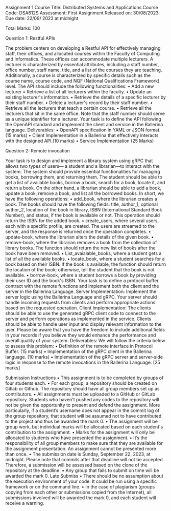 Assignment 1
Course Title: Distributed Systems and Applications
Course Code: DSA612S
Assessment: First Assignment
Released on: 30/08/2023.
 Due date: 22/09/ 2023 at midnight

Total Marks: 100

Question 1: Restful APIs

The problem centers on developing a Restful API for effectively managing staff, their offices, and
allocated courses within the Faculty of Computing and Informatics. These offices can
accommodate multiple lecturers. A lecturer is characterized by essential attributes, including a
staff number, office number, staff name, title, and a list of the courses they are teaching.
Additionally, a course is characterized by specific details such as the course name, course code,
and NQF (National Qualifications Framework) level.
The API should include the following functionalities:
• Add a new lecturer
• Retrieve a list of all lecturers within the faculty.
• Update an existing lecturer's information.
• Retrieve the details of a specific lecturer by their staff number.
• Delete a lecturer's record by their staff number.
• Retrieve all the lecturers that teach a certain course.
• Retrieve all the lecturers that sit in the same office.
Note that the staff number should serve as a unique identifier for a lecturer.
Your task is to define the API following the OpenAPI standard and implement the client and
service in the Ballerina language.
Deliverables:
• OpenAPI specification in YAML or JSON format.(15 marks)
• Client Implementation in a Ballerina that effectively interacts with the designed API.(10
marks)
• Service Implementation (25 Marks)


Question 2: Remote invocation

Your task is to design and implement a library system using gRPC that allows two types of users—
a student and a librarian—to interact with the system. The system should provide essential
functionalities for managing books, borrowing them, and returning them. The student should be
able to get a list of available books, borrow a book, search for a book, locate it, and return a book.
On the other hand, a librarian should be able to add a book, update a book, remove a book, and list
all the borrowed books.
In short, we have the following operations:
• add_book, where the librarian creates a book. The books should have the following fields:
title, author_1, optional author_2, location of the book in library, ISBN (International
Standard Book Number), and status, if the book is available or not. This operation should
return the ISBN for the added book.
• create_users, where several users, each with a specific profile, are created. The users are
streamed to the server, and the response is returned once the operation completes.
• update-book, where the librarian alters the details of the given book.
• remove-book, where the librarian removes a book from the collection of library books.
The function should return the new list of books after the book have been removed.
• List_avaialable_books, where a student gets a list of all the available books.
• locate_book, where a student searches for a book based on their ISBN. If the book is
available, the function should return the location of the book; otherwise, tell the student
that the book is not available.
• borrow-book, where a student borrows a book by providing their user ID and the book's
ISBN.
Your task is to define a protocol buffer contract with the remote functions and implement both the
client and the server in the Ballerina Language.
Server Implementation:
Implement the server logic using the Ballerina Language and gRPC. Your server should handle
incoming requests from clients and perform appropriate actions based on the requested operation.
Client Implementation:
The clients should be able to use the generated gRPC client code to connect to the server and
perform operations as implemented in the service. Clients should be able to handle user input and
display relevant information to the user.
Please be aware that you have the freedom to include additional fields in your records if you
believe they would enhance the performance and overall quality of your system.
Deliverables:
We will follow the criteria below to assess this problem:
• Definition of the remote interface in Protocol Buffer. (15 marks)
• Implementation of the gRPC client in the Ballerina language. (10 marks)
• Implementation of the gRPC server and server-side logic in response to the remote
invocations in the Ballerina Language. [25 marks]


Submission Instructions
• This assignment is to be completed by groups of four students each.
• For each group, a repository should be created on Gitlab or Github. The repository should
have all group members set up as contributors.
• All assignments must be uploaded to a GitHub or GitLab repository. Students who haven't
pushed any codes to the repository will not be given the opportunity to present and
defend the assignment. More particularly, if a student’s username does not appear in the
commit log of the group repository, that student will be assumed not to have contributed
to the project and thus be awarded the mark 0.
• The assignment will be group work, but individual marks will be allocated based on each
student's contribution to the assignment.
• Marks for the assignment will only be allocated to students who have presented the
assignment.
• It’s the responsibility of all group members to make sure that they are available for the
assignment presentation. An assignment cannot be presented more than once.
• The submission date is Sunday, September 22, 2023, at midnight. Please note that
commits after that deadline will not be accepted. Therefore, a submission will be assessed
based on the clone of the repository at the deadline.
• Any group that fails to submit on time will be awarded the mark 0. Late Submiss
• There should be no assumption about the execution environment of your code. It could be
run using a specific framework or on the command line.
• In the case of plagiarism (groups copying from each other or submissions copied from the
Internet), all submissions involved will be awarded the mark 0, and each student will
receive a warning.
